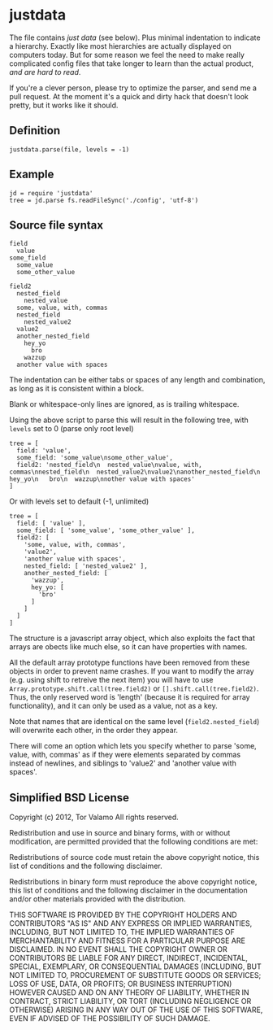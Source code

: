 justdata
========

The file contains _just data_ (see below). Plus minimal indentation to indicate a hierarchy.
Exactly like most hierarchies are actually displayed on computers today.
But for some reason we feel the need to make really complicated config files
that take longer to learn than the actual product, _and are hard to read_.

If you're a clever person, please try to optimize the parser, and send me a pull request.
At the moment it's a quick and dirty hack that doesn't look pretty, but it works like it should.

Definition
----------

    justdata.parse(file, levels = -1)

Example
-------

    jd = require 'justdata'
    tree = jd.parse fs.readFileSync('./config', 'utf-8')

Source file syntax
------------------

    field
      value
    some_field
      some_value
      some_other_value
    
    field2 
      nested_field
        nested_value
      some, value, with, commas
      nested_field
        nested_value2
      value2
      another_nested_field
        hey_yo
          bro
        wazzup
      another value with spaces

The indentation can be either tabs or spaces of any length and combination, 
as long as it is consistent within a block.

Blank or whitespace-only lines are ignored, as is trailing whitespace.

Using the above script to parse this will result in the following tree,
with `levels` set to 0 (parse only root level)

    tree = [ 
      field: 'value',
      some_field: 'some_value\nsome_other_value',
      field2: 'nested_field\n  nested_value\nvalue, with, commas\nnested_field\n  nested_value2\nvalue2\nanother_nested_field\n  hey_yo\n   bro\n  wazzup\nnother value with spaces' 
    ]

Or with levels set to default (-1, unlimited)

    tree = [ 
      field: [ 'value' ],
      some_field: [ 'some_value', 'some_other_value' ],
      field2: [ 
        'some, value, with, commas',
        'value2',
        'another value with spaces',
        nested_field: [ 'nested_value2' ],
        another_nested_field: [ 
          'wazzup', 
          hey_yo: [ 
            'bro' 
          ] 
        ] 
      ] 
    ]

The structure is a javascript array object, which also exploits the fact that arrays 
are obects like much else, so it can have properties with names.

All the default array prototype functions have been removed from these objects in
order to prevent name crashes. If you want to modify the array (e.g. using shift 
to retreive the next item) you will have to use `Array.prototype.shift.call(tree.field2)`
or `[].shift.call(tree.field2)`. Thus, the only reserved word is 'length' (because 
it is required for array functionality), and it can only be used as a value, not as
a key.

Note that names that are identical on the same level (`field2.nested_field`) will 
overwrite each other, in the order they appear.

There will come an option which lets you specify whether to parse 'some, value, with, commas'
as if they were elements separated by commas instead of newlines, and siblings to 'value2'
and 'another value with spaces'.

Simplified BSD License
----------------------

Copyright (c) 2012, Tor Valamo All rights reserved.

Redistribution and use in source and binary forms, with or without modification, 
are permitted provided that the following conditions are met:

Redistributions of source code must retain the above copyright notice, this 
list of conditions and the following disclaimer.

Redistributions in binary form must reproduce the above copyright notice, 
this list of conditions and the following disclaimer in the documentation and/or 
other materials provided with the distribution.

THIS SOFTWARE IS PROVIDED BY THE COPYRIGHT HOLDERS AND CONTRIBUTORS "AS IS" AND 
ANY EXPRESS OR IMPLIED WARRANTIES, INCLUDING, BUT NOT LIMITED TO, THE IMPLIED 
WARRANTIES OF MERCHANTABILITY AND FITNESS FOR A PARTICULAR PURPOSE ARE DISCLAIMED. 
IN NO EVENT SHALL THE COPYRIGHT OWNER OR CONTRIBUTORS BE LIABLE FOR ANY DIRECT, 
INDIRECT, INCIDENTAL, SPECIAL, EXEMPLARY, OR CONSEQUENTIAL DAMAGES (INCLUDING, 
BUT NOT LIMITED TO, PROCUREMENT OF SUBSTITUTE GOODS OR SERVICES; LOSS OF USE, DATA, 
OR PROFITS; OR BUSINESS INTERRUPTION) HOWEVER CAUSED AND ON ANY THEORY OF LIABILITY, 
WHETHER IN CONTRACT, STRICT LIABILITY, OR TORT (INCLUDING NEGLIGENCE OR OTHERWISE) 
ARISING IN ANY WAY OUT OF THE USE OF THIS SOFTWARE, EVEN IF ADVISED OF THE 
POSSIBILITY OF SUCH DAMAGE.
